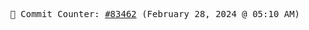 <p align="center">
    <samp>
        📮 Commit Counter: <a href="https://github.com/Javascript-void0/Javascript-void0/commits/main">#83462</a> (February 28, 2024 @ 05:10 AM)
    </samp>
</p>